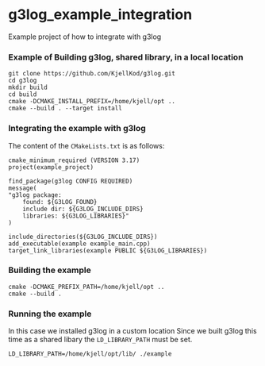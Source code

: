 # g3log_example_integration
Example project of how to integrate with g3log

### Example of Building g3log, shared library,  in a local location
```
git clone https://github.com/KjellKod/g3log.git
cd g3log
mkdir build
cd build
cmake -DCMAKE_INSTALL_PREFIX=/home/kjell/opt ..
cmake --build . --target install
```

### Integrating the example with g3log
The content of the `CMakeLists.txt` is as follows:
```
cmake_minimum_required (VERSION 3.17)
project(example_project)

find_package(g3log CONFIG REQUIRED)
message(
"g3log package:
    found: ${G3LOG_FOUND}
    include dir: ${G3LOG_INCLUDE_DIRS}
    libraries: ${G3LOG_LIBRARIES}"
)

include_directories(${G3LOG_INCLUDE_DIRS})
add_executable(example example_main.cpp)
target_link_libraries(example PUBLIC ${G3LOG_LIBRARIES})
```

### Building the example
```
cmake -DCMAKE_PREFIX_PATH=/home/kjell/opt ..
cmake --build .
```

### Running the example
In this case we installed g3log in a custom location
Since we built g3log this time as a shared libary the `LD_LIBRARY_PATH` must be set. 
```
LD_LIBRARY_PATH=/home/kjell/opt/lib/ ./example 
```



 
